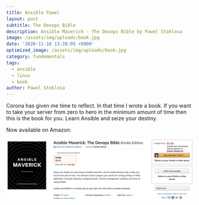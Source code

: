 ```yaml
---
title: Ansible Pawel 
layout: post
subtitle: The Devops Bible
description: Ansible Maverick - The Devops Bible by Pawel Stoklosa
image: /assets/img/uploads/book.jpg
date: '2020-11-18 13:28:05 +0900'
optimized_image: /assets/img/uploads/book.jpg
category: fundementals
tags:
  - ansible
  - linux
  - book
author: Pawel Stoklosa
---
```


Corona has given me time to reflect. In that time I wrote a book. If you want to take your server from zero to hero in the minimum amount of time then this is the book for you. Learn Ansible and seize your destiny.

Now available on Amazon:

[![book](/assets/img/uploads/book_amazon.png)](https://www.amazon.com/dp/B08PDSXW6J/ref=sr_1_1?dchild=1&keywords=ansible+maverick&qid=1606879946&sr=8-1)
